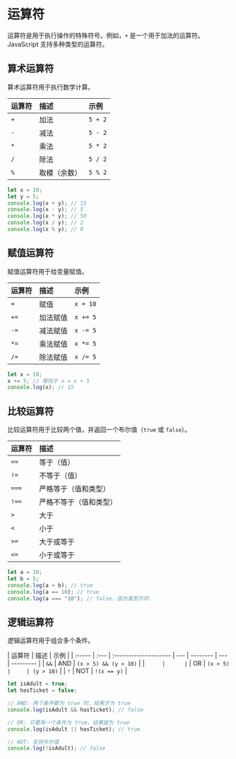 # 运算符

运算符是用于执行操作的特殊符号。例如，`+` 是一个用于加法的运算符。JavaScript 支持多种类型的运算符。

## 算术运算符

算术运算符用于执行数学计算。

| 运算符 | 描述         | 示例    |
| :----- | :----------- | :------ |
| `+`    | 加法         | `5 + 2` |
| `-`    | 减法         | `5 - 2` |
| `*`    | 乘法         | `5 * 2` |
| `/`    | 除法         | `5 / 2` |
| `%`    | 取模（余数） | `5 % 2` |

```javascript
let x = 10;
let y = 5;
console.log(x + y); // 15
console.log(x - y); // 5
console.log(x * y); // 50
console.log(x / y); // 2
console.log(x % y); // 0
```

## 赋值运算符

赋值运算符用于给变量赋值。

| 运算符 | 描述     | 示例     |
| :----- | :------- | :------- |
| `=`    | 赋值     | `x = 10` |
| `+=`   | 加法赋值 | `x += 5` |
| `-=`   | 减法赋值 | `x -= 5` |
| `*=`   | 乘法赋值 | `x *= 5` |
| `/=`   | 除法赋值 | `x /= 5` |

```javascript
let x = 10;
x += 5; // 等同于 x = x + 5
console.log(x); // 15
```

## 比较运算符

比较运算符用于比较两个值，并返回一个布尔值（`true` 或 `false`）。

| 运算符 | 描述                   |
| :----- | :--------------------- |
| `==`   | 等于（值）             |
| `!=`   | 不等于（值）           |
| `===`  | 严格等于（值和类型）   |
| `!==`  | 严格不等于（值和类型） |
| `>`    | 大于                   |
| `<`    | 小于                   |
| `>=`   | 大于或等于             |
| `<=`   | 小于或等于             |

```javascript
let a = 10;
let b = 5;
console.log(a > b); // true
console.log(a == 10); // true
console.log(a === "10"); // false，因为类型不同
```

## 逻辑运算符

逻辑运算符用于组合多个条件。

| 运算符 | 描述 | 示例                  |
| :----- | :--- | :-------------------- | --- | -------- | --- | --------- |
| `&&`   | AND  | `(x > 5) && (y < 10)` |
| `      |      | `                     | OR  | `(x > 5) |     | (y > 10)` |
| `!`    | NOT  | `!(x == y)`           |

```javascript
let isAdult = true;
let hasTicket = false;

// AND: 两个条件都为 true 时，结果才为 true
console.log(isAdult && hasTicket); // false

// OR: 只要有一个条件为 true，结果就为 true
console.log(isAdult || hasTicket); // true

// NOT: 反转布尔值
console.log(!isAdult); // false
```
